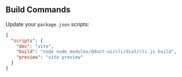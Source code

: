 ## Build Commands

Update your `package.json` scripts:

```json
{
  "scripts": {
    "dev": "vite",
    "build": "node node_modules/@duct-ui/cli/dist/cli.js build",
    "preview": "vite preview"
  }
}
```